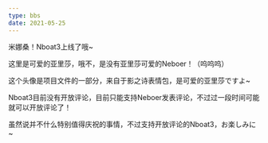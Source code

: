 ```yaml
---
type: bbs
date: 2021-05-25
---
```

米娜桑！Nboat3上线了哦~

这里是可爱的亚里莎，哦不，是没有亚里莎可爱的Neboer！（呜呜呜）

这个头像是项目文件的一部分，来自于影之诗表情包，是可爱的亚里莎ですよ~

Nboat3目前没有开放评论，目前只能支持Neboer发表评论，不过过一段时间可能就可以开放评论了！

虽然说并不什么特别值得庆祝的事情，不过支持开放评论的Nboat3，お楽しみに~
